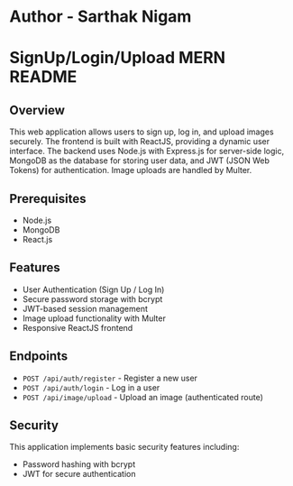 # Author - Sarthak Nigam
# SignUp/Login/Upload MERN README

## Overview

This web application allows users to sign up, log in, and upload images securely. The frontend is built with ReactJS, providing a dynamic user interface. The backend uses Node.js with Express.js for server-side logic, MongoDB as the database for storing user data, and JWT (JSON Web Tokens) for authentication. Image uploads are handled by Multer.

## Prerequisites

- Node.js
- MongoDB
- React.js

## Features

- User Authentication (Sign Up / Log In)
- Secure password storage with bcrypt
- JWT-based session management
- Image upload functionality with Multer
- Responsive ReactJS frontend

## Endpoints

- `POST /api/auth/register` - Register a new user
- `POST /api/auth/login` - Log in a user
- `POST /api/image/upload` - Upload an image (authenticated route)

## Security

This application implements basic security features including:
- Password hashing with bcrypt
- JWT for secure authentication
